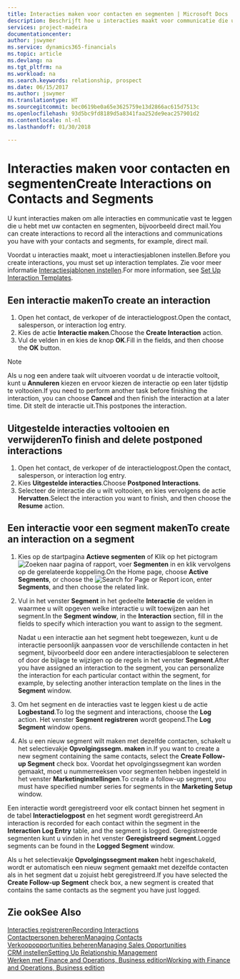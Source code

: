 ```yaml
---
title: Interacties maken voor contacten en segmenten | Microsoft Docs
description: Beschrijft hoe u interacties maakt voor communicatie die u hebt met uw contacten en segmenten in Finance and Operations, Business edition, bijvoorbeeld direct mail.
services: project-madeira
documentationcenter: 
author: jswymer
ms.service: dynamics365-financials
ms.topic: article
ms.devlang: na
ms.tgt_pltfrm: na
ms.workload: na
ms.search.keywords: relationship, prospect
ms.date: 06/15/2017
ms.author: jswymer
ms.translationtype: HT
ms.sourcegitcommit: bec0619be0a65e3625759e13d2866ac615d7513c
ms.openlocfilehash: 93d5bc9fd8189d5a8341faa252de9eac257901d2
ms.contentlocale: nl-nl
ms.lasthandoff: 01/30/2018

---
```

# <a name="create-interactions-on-contacts-and-segments"></a><span data-ttu-id="21c67-103">Interacties maken voor contacten en segmenten</span><span class="sxs-lookup"><span data-stu-id="21c67-103">Create Interactions on Contacts and Segments</span></span>
<span data-ttu-id="21c67-104">U kunt interacties maken om alle interacties en communicatie vast te leggen die u hebt met uw contacten en segmenten, bijvoorbeeld direct mail.</span><span class="sxs-lookup"><span data-stu-id="21c67-104">You can create interactions to record all the interactions and communications you have with your contacts and segments, for example, direct mail.</span></span>

<span data-ttu-id="21c67-105">Voordat u interacties maakt, moet u interactiesjablonen instellen.</span><span class="sxs-lookup"><span data-stu-id="21c67-105">Before you create interactions, you must set up interaction templates.</span></span> <span data-ttu-id="21c67-106">Zie voor meer informatie [Interactiesjablonen instellen](marketing-interactions.md).</span><span class="sxs-lookup"><span data-stu-id="21c67-106">For more information, see  [Set Up Interaction Templates](marketing-interactions.md).</span></span>

## <a name="to-create-an-interaction"></a><span data-ttu-id="21c67-107">Een interactie maken</span><span class="sxs-lookup"><span data-stu-id="21c67-107">To create an interaction</span></span>
1. <span data-ttu-id="21c67-108">Open het contact, de verkoper of de interactielogpost.</span><span class="sxs-lookup"><span data-stu-id="21c67-108">Open the contact, salesperson, or interaction log entry.</span></span>
2. <span data-ttu-id="21c67-109">Kies de actie **Interactie maken**.</span><span class="sxs-lookup"><span data-stu-id="21c67-109">Choose the **Create Interaction** action.</span></span>
3. <span data-ttu-id="21c67-110">Vul de velden in en kies de knop **OK**.</span><span class="sxs-lookup"><span data-stu-id="21c67-110">Fill in the fields, and then choose the **OK** button.</span></span>

> [!NOTE]  
>   <span data-ttu-id="21c67-111">Als u nog een andere taak wilt uitvoeren voordat u de interactie voltooit, kunt u **Annuleren** kiezen en ervoor kiezen de interactie op een later tijdstip te voltooien.</span><span class="sxs-lookup"><span data-stu-id="21c67-111">If you need to perform another task before finishing the interaction, you can choose **Cancel** and then finish the interaction at a later time.</span></span> <span data-ttu-id="21c67-112">Dit stelt de interactie uit.</span><span class="sxs-lookup"><span data-stu-id="21c67-112">This postpones the interaction.</span></span>

## <a name="to-finish-and-delete-postponed-interactions"></a><span data-ttu-id="21c67-113">Uitgestelde interacties voltooien en verwijderen</span><span class="sxs-lookup"><span data-stu-id="21c67-113">To finish and delete postponed interactions</span></span>
1. <span data-ttu-id="21c67-114">Open het contact, de verkoper of de interactielogpost.</span><span class="sxs-lookup"><span data-stu-id="21c67-114">Open the contact, salesperson, or interaction log entry.</span></span>
2. <span data-ttu-id="21c67-115">Kies **Uitgestelde interacties**.</span><span class="sxs-lookup"><span data-stu-id="21c67-115">Choose **Postponed Interactions**.</span></span>
3. <span data-ttu-id="21c67-116">Selecteer de interactie die u wilt voltooien, en kies vervolgens de actie **Hervatten**.</span><span class="sxs-lookup"><span data-stu-id="21c67-116">Select the interaction you want to finish, and then choose the **Resume** action.</span></span>

## <a name="to-create-an-interaction-on-a-segment"></a><span data-ttu-id="21c67-117">Een interactie voor een segment maken</span><span class="sxs-lookup"><span data-stu-id="21c67-117">To create an interaction on a segment</span></span>
1. <span data-ttu-id="21c67-118">Kies op de startpagina **Actieve segmenten** of Klik op het pictogram ![Zoeken naar pagina of rapport](media/ui-search/search_small.png "pictogram Zoeken naar pagina of rapport"), voer **Segmenten** in en klik vervolgens op de gerelateerde koppeling.</span><span class="sxs-lookup"><span data-stu-id="21c67-118">On the Home page, choose **Active Segments**, or choose the ![Search for Page or Report](media/ui-search/search_small.png "Search for Page or Report icon") icon, enter **Segments**, and then choose the related link.</span></span>
2. <span data-ttu-id="21c67-119">Vul in het venster **Segment** in het gedeelte **Interactie** de velden in waarmee u wilt opgeven welke interactie u wilt toewijzen aan het segment.</span><span class="sxs-lookup"><span data-stu-id="21c67-119">In the **Segment window**, in the **Interaction** section, fill in the fields to specify which interaction you want to assign to the segment.</span></span>

    <span data-ttu-id="21c67-120">Nadat u een interactie aan het segment hebt toegewezen, kunt u de interactie persoonlijk aanpassen voor de verschillende contacten in het segment, bijvoorbeeld door een andere interactiesjabloon te selecteren of door de bijlage te wijzigen op de regels in het venster **Segment**.</span><span class="sxs-lookup"><span data-stu-id="21c67-120">After you have assigned an interaction to the segment, you can personalize the interaction for each particular contact within the segment, for example, by selecting another interaction template on the lines in the **Segment** window.</span></span>  
3. <span data-ttu-id="21c67-121">Om het segment en de interacties vast te leggen kiest u de actie **Logbestand**.</span><span class="sxs-lookup"><span data-stu-id="21c67-121">To log the segment and interactions, choose the **Log** action.</span></span> <span data-ttu-id="21c67-122">Het venster **Segment registreren** wordt geopend.</span><span class="sxs-lookup"><span data-stu-id="21c67-122">The **Log Segment** window opens.</span></span>
4. <span data-ttu-id="21c67-123">Als u een nieuw segment wilt maken met dezelfde contacten, schakelt u het selectievakje **Opvolgingssegm. maken** in.</span><span class="sxs-lookup"><span data-stu-id="21c67-123">If you want to create a new segment containing the same contacts, select the **Create Follow-up Segment** check box.</span></span> <span data-ttu-id="21c67-124">Voordat het opvolgingssegment kan worden gemaakt, moet u nummerreeksen voor segmenten hebben ingesteld in het venster **Marketinginstellingen**.</span><span class="sxs-lookup"><span data-stu-id="21c67-124">To create a follow-up segment, you must have specified number series for segments in the **Marketing Setup** window.</span></span>

<span data-ttu-id="21c67-125">Een interactie wordt geregistreerd voor elk contact binnen het segment in de tabel **Interactielogpost** en het segment wordt geregistreerd.</span><span class="sxs-lookup"><span data-stu-id="21c67-125">An interaction is recorded for each contact within the segment in the **Interaction Log Entry** table, and the segment is logged.</span></span> <span data-ttu-id="21c67-126">Geregistreerde segmenten kunt u vinden in het venster **Geregistreerd segment**.</span><span class="sxs-lookup"><span data-stu-id="21c67-126">Logged segments can be found in the **Logged Segment** window.</span></span>

<span data-ttu-id="21c67-127">Als u het selectievakje **Opvolgingssegment maken** hebt ingeschakeld, wordt er automatisch een nieuw segment gemaakt met dezelfde contacten als in het segment dat u zojuist hebt geregistreerd.</span><span class="sxs-lookup"><span data-stu-id="21c67-127">If you have selected the **Create Follow-up Segment** check box, a new segment is created that contains the same contacts as the segment you have just logged.</span></span>

## <a name="see-also"></a><span data-ttu-id="21c67-128">Zie ook</span><span class="sxs-lookup"><span data-stu-id="21c67-128">See Also</span></span>
[<span data-ttu-id="21c67-129">Interacties registreren</span><span class="sxs-lookup"><span data-stu-id="21c67-129">Recording Interactions</span></span>](marketing-interactions.md)  
[<span data-ttu-id="21c67-130">Contactpersonen beheren</span><span class="sxs-lookup"><span data-stu-id="21c67-130">Managing Contacts</span></span>](marketing-contacts.md)  
[<span data-ttu-id="21c67-131">Verkoopopportunities beheren</span><span class="sxs-lookup"><span data-stu-id="21c67-131">Managing Sales Opportunities</span></span>](marketing-manage-sales-opportunities.md)  
[<span data-ttu-id="21c67-132">CRM instellen</span><span class="sxs-lookup"><span data-stu-id="21c67-132">Setting Up Relationship Management</span></span>](marketing-setup-marketing.md)  
[<span data-ttu-id="21c67-133">Werken met Finance and Operations, Business edition</span><span class="sxs-lookup"><span data-stu-id="21c67-133">Working with Finance and Operations, Business edition</span></span>](ui-work-product.md)

